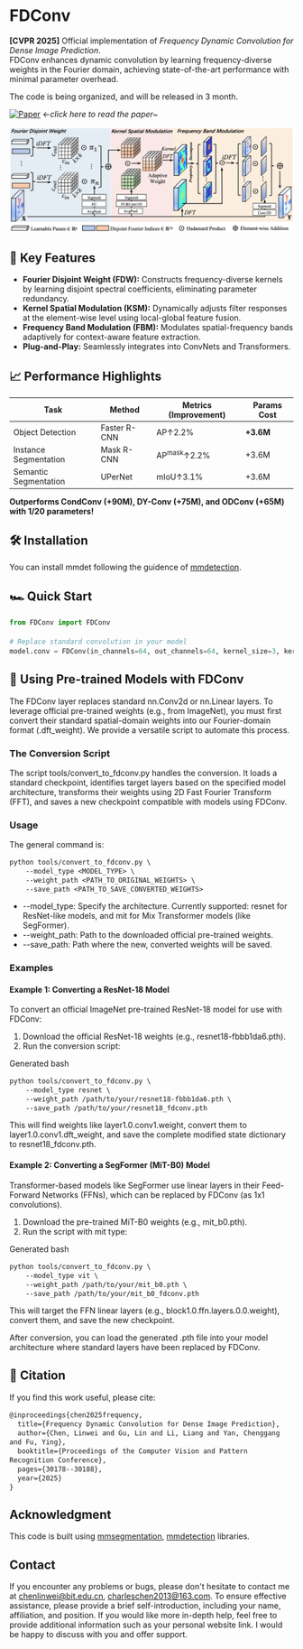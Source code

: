 # FDConv

**[CVPR 2025]** Official implementation of *Frequency Dynamic Convolution for Dense Image Prediction*.  
FDConv enhances dynamic convolution by learning frequency-diverse weights in the Fourier domain, achieving state-of-the-art performance with minimal parameter overhead.

The code is being organized, and will be released in 3 month.



[![Paper](https://img.shields.io/badge/Paper-CVPR%202025-blue)](https://arxiv.org/abs/2503.18783) ←*click here to read the paper~*

![FDConv Overview](./assets/method.png)

## 🚀 Key Features

- **Fourier Disjoint Weight (FDW):** Constructs frequency-diverse kernels by learning disjoint spectral coefficients, eliminating parameter redundancy.
- **Kernel Spatial Modulation (KSM):** Dynamically adjusts filter responses at the element-wise level using local-global feature fusion.
- **Frequency Band Modulation (FBM):** Modulates spatial-frequency bands adaptively for context-aware feature extraction.
- **Plug-and-Play:** Seamlessly integrates into ConvNets and Transformers.

## 📈 Performance Highlights

| Task                  | Method       | Metrics (Improvement)  | Params Cost |
| --------------------- | ------------ | ---------------------- | ----------- |
| Object Detection      | Faster R-CNN | AP↑2.2%                | **+3.6M**   |
| Instance Segmentation | Mask R-CNN   | AP<sup>mask</sup>↑2.2% | +3.6M       |
| Semantic Segmentation | UPerNet      | mIoU↑3.1%              | +3.6M       |

**Outperforms CondConv (+90M), DY-Conv (+75M), and ODConv (+65M) with 1/20 parameters!**

## 🛠 Installation

You can install mmdet following the guidence of [mmdetection](https://github.com/open-mmlab/mmdetection/tree/dev-2.x).

## 🏎️ Quick Start

```python
from FDConv import FDConv

# Replace standard convolution in your model
model.conv = FDConv(in_channels=64, out_channels=64, kernel_size=3, kernel_num=64)
```

## 🔄 Using Pre-trained Models with FDConv

The FDConv layer replaces standard nn.Conv2d or nn.Linear layers. To leverage official pre-trained weights (e.g., from ImageNet), you must first convert their standard spatial-domain weights into our Fourier-domain format (.dft_weight). We provide a versatile script to automate this process.

### The Conversion Script

The script tools/convert_to_fdconv.py handles the conversion. It loads a standard checkpoint, identifies target layers based on the specified model architecture, transforms their weights using 2D Fast Fourier Transform (FFT), and saves a new checkpoint compatible with models using FDConv.

### Usage

The general command is:

```
python tools/convert_to_fdconv.py \
    --model_type <MODEL_TYPE> \
    --weight_path <PATH_TO_ORIGINAL_WEIGHTS> \
    --save_path <PATH_TO_SAVE_CONVERTED_WEIGHTS>
```

- --model_type: Specify the architecture. Currently supported: resnet for ResNet-like models, and mit for Mix Transformer models (like SegFormer).
- --weight_path: Path to the downloaded official pre-trained weights.
- --save_path: Path where the new, converted weights will be saved.

### Examples

#### Example 1: Converting a ResNet-18 Model

To convert an official ImageNet pre-trained ResNet-18 model for use with FDConv:

1. Download the official ResNet-18 weights (e.g., resnet18-fbbb1da6.pth).
2. Run the conversion script:

Generated bash

```
python tools/convert_to_fdconv.py \
    --model_type resnet \
    --weight_path /path/to/your/resnet18-fbbb1da6.pth \
    --save_path /path/to/your/resnet18_fdconv.pth
```

This will find weights like layer1.0.conv1.weight, convert them to layer1.0.conv1.dft_weight, and save the complete modified state dictionary to resnet18_fdconv.pth.

#### Example 2: Converting a SegFormer (MiT-B0) Model

Transformer-based models like SegFormer use linear layers in their Feed-Forward Networks (FFNs), which can be replaced by FDConv (as 1x1 convolutions).

1. Download the pre-trained MiT-B0 weights (e.g., mit_b0.pth).
2. Run the script with mit type:

Generated bash

```
python tools/convert_to_fdconv.py \
    --model_type vit \
    --weight_path /path/to/your/mit_b0.pth \
    --save_path /path/to/your/mit_b0_fdconv.pth
```

This will target the FFN linear layers (e.g., block1.0.ffn.layers.0.0.weight), convert them, and save the new checkpoint.

After conversion, you can load the generated .pth file into your model architecture where standard layers have been replaced by FDConv.



## 📖 Citation

If you find this work useful, please cite:

```
@inproceedings{chen2025frequency,
  title={Frequency Dynamic Convolution for Dense Image Prediction},
  author={Chen, Linwei and Gu, Lin and Li, Liang and Yan, Chenggang and Fu, Ying},
  booktitle={Proceedings of the Computer Vision and Pattern Recognition Conference},
  pages={30178--30188},
  year={2025}
}
```

## Acknowledgment

This code is built using [mmsegmentation](https://github.com/open-mmlab/mmsegmentation), [mmdetection](https://github.com/open-mmlab/mmdetection/tree/dev-2.x) libraries.

## Contact

If you encounter any problems or bugs, please don't hesitate to contact me at [chenlinwei@bit.edu.cn](chenlinwei@bit.edu.cn), [charleschen2013@163.com](charleschen2013@163.com). To ensure effective assistance, please provide a brief self-introduction, including your name, affiliation, and position. If you would like more in-depth help, feel free to provide additional information such as your personal website link. I would be happy to discuss with you and offer support.